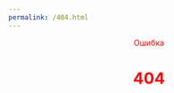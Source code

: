 ```yaml
---
permalink: /404.html
---
```


<center><font color="red">Ошибка</font></center>

# <center><font color="red">404</font></center>
